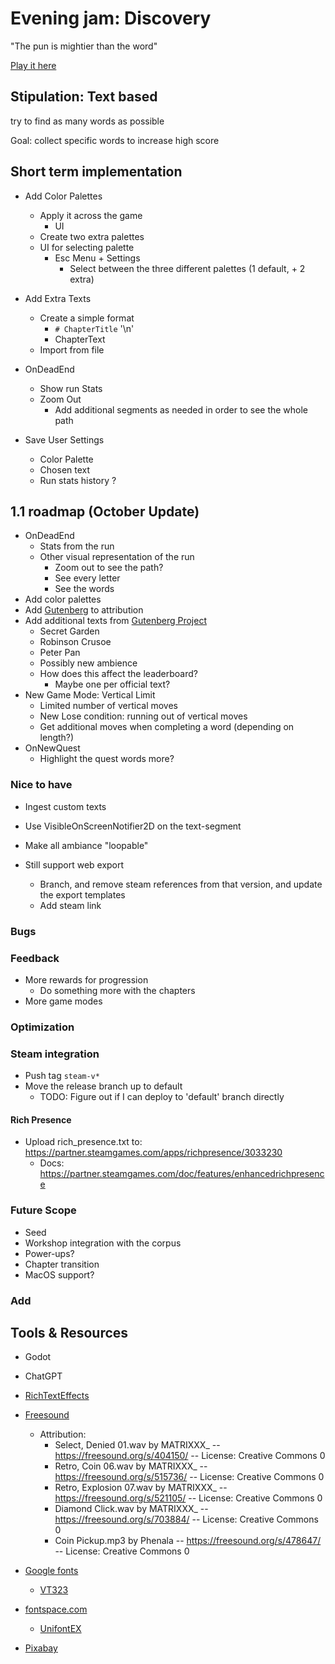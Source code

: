 # Evening jam: Discovery

"The pun is mightier than the word"

[Play it here](https://thewarlock.itch.io/discovery)

## Stipulation: Text based

try to find as many words as possible

Goal: collect specific words to increase high score

## Short term implementation

- Add Color Palettes
  - Apply it across the game
    - UI
  - Create two extra palettes
  - UI for selecting palette
    - Esc Menu + Settings
      - Select between the three different palettes (1 default, + 2 extra)

- Add Extra Texts
  - Create a simple format
    - `# ChapterTitle` '\n'
    - ChapterText
  - Import from file

- OnDeadEnd
  - Show run Stats
  - Zoom Out
    - Add additional segments as needed in order to see the whole path

- Save User Settings
  - Color Palette
  - Chosen text
  - Run stats history ?

## 1.1 roadmap (October Update)

- OnDeadEnd
  - Stats from the run
  - Other visual representation of the run
    - Zoom out to see the path?
    - See every letter
    - See the words
- Add color palettes
- Add [Gutenberg](https://www.gutenberg.org/) to attribution
- Add additional texts from [Gutenberg Project](https://www.gutenberg.org/)
  - Secret Garden
  - Robinson Crusoe
  - Peter Pan
  - Possibly new ambience
  - How does this affect the leaderboard?
    - Maybe one per official text?
- New Game Mode: Vertical Limit
  - Limited number of vertical moves
  - New Lose condition: running out of vertical moves
  - Get additional moves when completing a word (depending on length?)
- OnNewQuest
  - Highlight the quest words more?

### Nice to have

- Ingest custom texts
- Use VisibleOnScreenNotifier2D on the text-segment
- Make all ambiance "loopable"

- Still support web export
  - Branch, and remove steam references from that version, and update the export templates
  - Add steam link

### Bugs

### Feedback

- More rewards for progression
  - Do something more with the chapters
- More game modes

### Optimization

### Steam integration

- Push tag `steam-v*`
- Move the release branch up to default
  - TODO: Figure out if I can deploy to 'default' branch directly

#### Rich Presence

- Upload rich_presence.txt to: https://partner.steamgames.com/apps/richpresence/3033230
  - Docs: https://partner.steamgames.com/doc/features/enhancedrichpresence

### Future Scope

- Seed
- Workshop integration with the corpus
- Power-ups?
- Chapter transition
- MacOS support?

### Add

## Tools & Resources

- Godot
- ChatGPT
- [RichTextEffects](https://github.com/teebarjunk/godot-text_effects)
- [Freesound](https://freesound.org/)
  - Attribution:
    - Select, Denied 01.wav by MATRIXXX_ -- https://freesound.org/s/404150/ -- License: Creative Commons 0
    - Retro, Coin 06.wav by MATRIXXX_ -- https://freesound.org/s/515736/ -- License: Creative Commons 0
    - Retro, Explosion 07.wav by MATRIXXX_ -- https://freesound.org/s/521105/ -- License: Creative Commons 0
    - Diamond Click.wav by MATRIXXX_ -- https://freesound.org/s/703884/ -- License: Creative Commons 0
    - Coin Pickup.mp3 by Phenala -- https://freesound.org/s/478647/ -- License: Creative Commons 0


- [Google fonts](https://fonts.google.com/)
  - [VT323](https://fonts.google.com/specimen/VT323)
- [fontspace.com](https://www.fontspace.com/)
  - [UnifontEX](https://www.fontspace.com/unifontex-font-f26370)
- [Pixabay](https://pixabay.com/)
